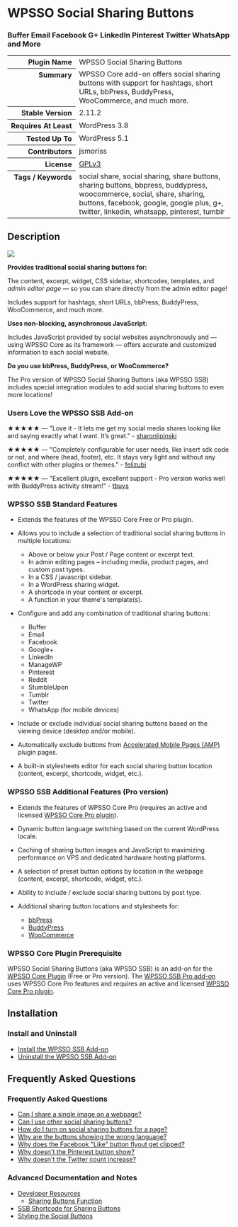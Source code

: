 <h1>WPSSO Social Sharing Buttons</h1><h3>Buffer Email Facebook G+ LinkedIn Pinterest Twitter WhatsApp and More</h3>

<table>
<tr><th align="right" valign="top" nowrap>Plugin Name</th><td>WPSSO Social Sharing Buttons</td></tr>
<tr><th align="right" valign="top" nowrap>Summary</th><td>WPSSO Core add-on offers social sharing buttons with support for hashtags, short URLs, bbPress, BuddyPress, WooCommerce, and much more.</td></tr>
<tr><th align="right" valign="top" nowrap>Stable Version</th><td>2.11.2</td></tr>
<tr><th align="right" valign="top" nowrap>Requires At Least</th><td>WordPress 3.8</td></tr>
<tr><th align="right" valign="top" nowrap>Tested Up To</th><td>WordPress 5.1</td></tr>
<tr><th align="right" valign="top" nowrap>Contributors</th><td>jsmoriss</td></tr>
<tr><th align="right" valign="top" nowrap>License</th><td><a href="https://www.gnu.org/licenses/gpl.txt">GPLv3</a></td></tr>
<tr><th align="right" valign="top" nowrap>Tags / Keywords</th><td>social share, social sharing, share buttons, sharing buttons, bbpress, buddypress, woocommerce, social, share, sharing, buttons, facebook, google, google plus, g+, twitter, linkedin, whatsapp, pinterest, tumblr</td></tr>
</table>

<h2>Description</h2>

<p style="margin:0;"><img class="readme-icon" src="https://surniaulula.github.io/wpsso-ssb/assets/icon-256x256.png"></p>

<p><strong>Provides traditional social sharing buttons for:</strong></p>

<p>The content, excerpt, widget, CSS sidebar, shortcodes, templates, and <em>admin editor page</em> &mdash; so you can share directly from the admin editor page!</p>

<p>Includes support for hashtags, short URLs, bbPress, BuddyPress, WooCommerce, and much more.</p>

<p><strong>Uses non-blocking, asynchronous JavaScript:</strong></p>

<p>Includes JavaScript provided by social websites asynchronously and &mdash; using WPSSO Core as its framework &mdash; offers accurate and customized information to each social website.</p>

<p><strong>Do you use bbPress, BuddyPress, or WooCommerce?</strong></p>

<p>The Pro version of WPSSO Social Sharing Buttons (aka WPSSO SSB) includes special integration modules to add social sharing buttons to even more locations!</p>

<h3>Users Love the WPSSO SSB Add-on</h3>

<p>&#x2605;&#x2605;&#x2605;&#x2605;&#x2605; &mdash; "Love it - It lets me get my social media shares looking like and saying exactly what I want. It’s great." - <a href="https://wordpress.org/support/topic/love-it-1875/">sharonlipinski</a></p>

<p>&#x2605;&#x2605;&#x2605;&#x2605;&#x2605; &mdash; "Completely configurable for user needs, like insert sdk code or not, and where (head, footer), etc. It stays very light and without any conflict with other plugins or themes." - <a href="https://wordpress.org/support/topic/highly-configurable-4/">felizubi</a></p>

<p>&#x2605;&#x2605;&#x2605;&#x2605;&#x2605; &mdash; "Excellent plugin, excellent support - Pro version works well with BuddyPress activity stream!" - <a href="https://wordpress.org/support/topic/excellent-plugin-excllent-support/">tbuys</a></p>

<h3>WPSSO SSB Standard Features</h3>

<ul>
<li><p>Extends the features of the WPSSO Core Free or Pro plugin.</p></li>
<li><p>Allows you to include a selection of traditional social sharing buttons in multiple locations:</p>

<ul>
<li>Above or below your Post / Page content or excerpt text.</li>
<li>In admin editing pages &ndash; including media, product pages, and custom post types.</li>
<li>In a CSS / javascript sidebar.</li>
<li>In a WordPress sharing widget.</li>
<li>A shortcode in your content or excerpt.</li>
<li>A function in your theme's template(s).</li>
</ul></li>
<li><p>Configure and add any combination of traditional sharing buttons:</p>

<ul>
<li>Buffer</li>
<li>Email</li>
<li>Facebook</li>
<li>Google+</li>
<li>LinkedIn</li>
<li>ManageWP</li>
<li>Pinterest</li>
<li>Reddit</li>
<li>StumbleUpon</li>
<li>Tumblr</li>
<li>Twitter</li>
<li>WhatsApp (for mobile devices)</li>
</ul></li>
<li><p>Include or exclude individual social sharing buttons based on the viewing device (desktop and/or mobile).</p></li>
<li><p>Automatically exclude buttons from <a href="https://wordpress.org/plugins/amp/">Accelerated Mobile Pages (AMP)</a> plugin pages.</p></li>
<li><p>A built-in stylesheets editor for each social sharing button location (content, excerpt, shortcode, widget, etc.).</p></li>
</ul>

<h3>WPSSO SSB Additional Features (Pro version)</h3>

<ul>
<li><p>Extends the features of WPSSO Core Pro (requires an active and licensed <a href="https://wpsso.com/">WPSSO Core Pro plugin</a>).</p></li>
<li><p>Dynamic button language switching based on the current WordPress locale.</p></li>
<li><p>Caching of sharing button images and JavaScript to maximizing performance on VPS and dedicated hardware hosting platforms.</p></li>
<li><p>A selection of preset button options by location in the webpage (content, excerpt, shortcode, widget, etc.).</p></li>
<li><p>Ability to include / exclude social sharing buttons by post type.</p></li>
<li><p>Additional sharing button locations and stylesheets for:</p>

<ul>
<li><a href="https://wordpress.org/plugins/bbpress/">bbPress</a></li>
<li><a href="https://wordpress.org/plugins/buddypress/">BuddyPress</a></li>
<li><a href="https://wordpress.org/plugins/woocommerce/">WooCommerce</a></li>
</ul></li>
</ul>

<h3>WPSSO Core Plugin Prerequisite</h3>

<p>WPSSO Social Sharing Buttons (aka WPSSO SSB) is an add-on for the <a href="https://wordpress.org/plugins/wpsso/">WPSSO Core Plugin</a> (Free or Pro version). The <a href="https://wpsso.com/extend/plugins/wpsso-ssb/">WPSSO SSB Pro add-on</a> uses WPSSO Core Pro features and requires an active and licensed <a href="https://wpsso.com/">WPSSO Core Pro plugin</a>.</p>


<h2>Installation</h2>

<h3 class="top">Install and Uninstall</h3>

<ul>
<li><a href="https://wpsso.com/docs/plugins/wpsso-ssb/installation/install-the-plugin/">Install the WPSSO SSB Add-on</a></li>
<li><a href="https://wpsso.com/docs/plugins/wpsso-ssb/installation/uninstall-the-plugin/">Uninstall the WPSSO SSB Add-on</a></li>
</ul>


<h2>Frequently Asked Questions</h2>

<h3 class="top">Frequently Asked Questions</h3>

<ul>
<li><a href="https://wpsso.com/docs/plugins/wpsso-ssb/faqs/can-i-share-a-single-image-on-a-webpage/">Can I share a single image on a webpage?</a></li>
<li><a href="https://wpsso.com/docs/plugins/wpsso-ssb/faqs/can-i-use-other-social-sharing-buttons/">Can I use other social sharing buttons?</a></li>
<li><a href="https://wpsso.com/docs/plugins/wpsso-ssb/faqs/how-do-i-turn-on-social-sharing-buttons-for-a-page/">How do I turn on social sharing buttons for a page?</a></li>
<li><a href="https://wpsso.com/docs/plugins/wpsso-ssb/faqs/why-are-the-buttons-showing-the-wrong-language/">Why are the buttons showing the wrong language?</a></li>
<li><a href="https://wpsso.com/docs/plugins/wpsso-ssb/faqs/why-does-the-facebook-like-button-flyout-get-clipped/">Why does the Facebook "Like" button flyout get clipped?</a></li>
<li><a href="https://wpsso.com/docs/plugins/wpsso-ssb/faqs/why-doesnt-the-pinterest-button-show/">Why doesn't the Pinterest button show?</a></li>
<li><a href="https://wpsso.com/docs/plugins/wpsso-ssb/faqs/why-doesnt-the-twitter-count-increase/">Why doesn't the Twitter count increase?</a></li>
</ul>

<h3>Advanced Documentation and Notes</h3>

<ul>
<li><a href="https://wpsso.com/docs/plugins/wpsso-ssb/notes/developer/">Developer Resources</a>

<ul>
<li><a href="https://wpsso.com/docs/plugins/wpsso-ssb/notes/developer/sharing-buttons-function/">Sharing Buttons Function</a></li>
</ul></li>
<li><a href="https://wpsso.com/docs/plugins/wpsso-ssb/notes/ssb-shortcode/">SSB Shortcode for Sharing Buttons</a></li>
<li><a href="https://wpsso.com/docs/plugins/wpsso-ssb/notes/styling-social-buttons/">Styling the Social Buttons</a></li>
</ul>


